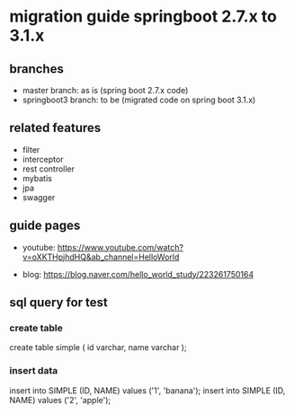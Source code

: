 # migration guide springboot 2.7.x to 3.1.x

## branches
* master branch: as is (spring boot 2.7.x code)
* springboot3 branch: to be (migrated code on spring boot 3.1.x)


## related features
* filter
* interceptor
* rest controller
* mybatis
* jpa
* swagger

## guide pages
* youtube: https://www.youtube.com/watch?v=oXKTHpjhdHQ&ab_channel=HelloWorld

* blog: https://blog.naver.com/hello_world_study/223261750164

## sql query for test
### create table
create table simple
(
id varchar,
name varchar
);

### insert data
insert into SIMPLE (ID, NAME) values ('1', 'banana');
insert into SIMPLE (ID, NAME) values ('2', 'apple');
